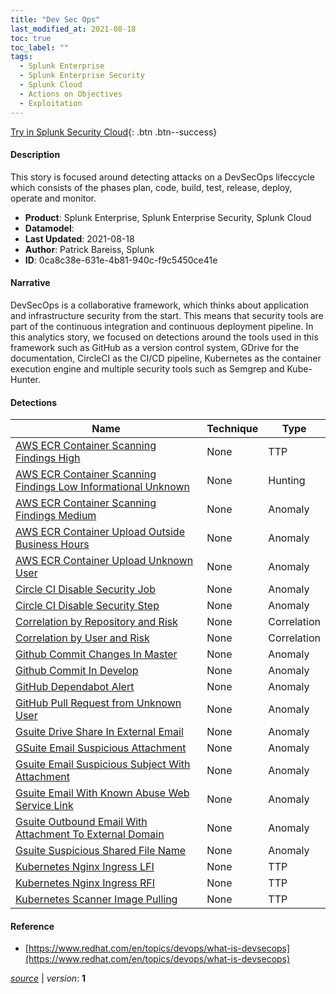 ```yaml
---
title: "Dev Sec Ops"
last_modified_at: 2021-08-18
toc: true
toc_label: ""
tags:
  - Splunk Enterprise
  - Splunk Enterprise Security
  - Splunk Cloud
  - Actions on Objectives
  - Exploitation
---
```


[Try in Splunk Security Cloud](https://www.splunk.com/en_us/cyber-security.html){: .btn .btn--success}

#### Description

This story is focused around detecting attacks on a DevSecOps lifeccycle which consists of the phases plan, code, build, test, release, deploy, operate and monitor.

- **Product**: Splunk Enterprise, Splunk Enterprise Security, Splunk Cloud
- **Datamodel**: 
- **Last Updated**: 2021-08-18
- **Author**: Patrick Bareiss, Splunk
- **ID**: 0ca8c38e-631e-4b81-940c-f9c5450ce41e

#### Narrative

DevSecOps is a collaborative framework, which thinks about application and infrastructure security from the start. This means that security tools are part of the continuous integration and continuous deployment pipeline. In this analytics story, we focused on detections around the tools used in this framework such as GitHub as a version control system, GDrive for the documentation, CircleCI as the CI/CD pipeline, Kubernetes as the container execution engine and multiple security tools such as Semgrep and Kube-Hunter.

#### Detections

| Name        | Technique   | Type         |
| ----------- | ----------- |--------------|
| [AWS ECR Container Scanning Findings High](/cloud/aws_ecr_container_scanning_findings_high/) | None| TTP |
| [AWS ECR Container Scanning Findings Low Informational Unknown](/cloud/aws_ecr_container_scanning_findings_low_informational_unknown/) | None| Hunting |
| [AWS ECR Container Scanning Findings Medium](/cloud/aws_ecr_container_scanning_findings_medium/) | None| Anomaly |
| [AWS ECR Container Upload Outside Business Hours](/cloud/aws_ecr_container_upload_outside_business_hours/) | None| Anomaly |
| [AWS ECR Container Upload Unknown User](/cloud/aws_ecr_container_upload_unknown_user/) | None| Anomaly |
| [Circle CI Disable Security Job](/cloud/circle_ci_disable_security_job/) | None| Anomaly |
| [Circle CI Disable Security Step](/cloud/circle_ci_disable_security_step/) | None| Anomaly |
| [Correlation by Repository and Risk](/cloud/correlation_by_repository_and_risk/) | None| Correlation |
| [Correlation by User and Risk](/cloud/correlation_by_user_and_risk/) | None| Correlation |
| [Github Commit Changes In Master](/cloud/github_commit_changes_in_master/) | None| Anomaly |
| [Github Commit In Develop](/cloud/github_commit_in_develop/) | None| Anomaly |
| [GitHub Dependabot Alert](/cloud/github_dependabot_alert/) | None| Anomaly |
| [GitHub Pull Request from Unknown User](/cloud/github_pull_request_from_unknown_user/) | None| Anomaly |
| [Gsuite Drive Share In External Email](/cloud/gsuite_drive_share_in_external_email/) | None| Anomaly |
| [GSuite Email Suspicious Attachment](/cloud/gsuite_email_suspicious_attachment/) | None| Anomaly |
| [Gsuite Email Suspicious Subject With Attachment](/cloud/gsuite_email_suspicious_subject_with_attachment/) | None| Anomaly |
| [Gsuite Email With Known Abuse Web Service Link](/cloud/gsuite_email_with_known_abuse_web_service_link/) | None| Anomaly |
| [Gsuite Outbound Email With Attachment To External Domain](/cloud/gsuite_outbound_email_with_attachment_to_external_domain/) | None| Anomaly |
| [Gsuite Suspicious Shared File Name](/cloud/gsuite_suspicious_shared_file_name/) | None| Anomaly |
| [Kubernetes Nginx Ingress LFI](/cloud/kubernetes_nginx_ingress_lfi/) | None| TTP |
| [Kubernetes Nginx Ingress RFI](/cloud/kubernetes_nginx_ingress_rfi/) | None| TTP |
| [Kubernetes Scanner Image Pulling](/cloud/kubernetes_scanner_image_pulling/) | None| TTP |

#### Reference

* [https://www.redhat.com/en/topics/devops/what-is-devsecops](https://www.redhat.com/en/topics/devops/what-is-devsecops)



[*source*](https://github.com/splunk/security_content/tree/develop/stories/dev_sec_ops.yml) \| *version*: **1**